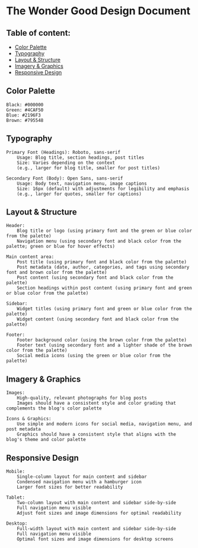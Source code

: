 # The Wonder Good Design Document

## Table of content:
- [Color Palette](#ColorPalette)
- [Typography](#Typography)
- [Layout & Structure](#Layout_Structure)
- [Imagery & Graphics](#Imagery_Graphics)
- [Responsive Design](#ResponsiveDesign)

##  Color Palette <a name="ColorPalette"></a>
    Black: #000000 
    Green: #4CAF50
    Blue: #2196F3
    Brown: #795548

##  Typography <a name="Typography"></a>
    Primary Font (Headings): Roboto, sans-serif
        Usage: Blog title, section headings, post titles
        Size: Varies depending on the context 
        (e.g., larger for blog title, smaller for post titles)

    Secondary Font (Body): Open Sans, sans-serif
        Usage: Body text, navigation menu, image captions
        Size: 16px (default) with adjustments for legibility and emphasis 
        (e.g., larger for quotes, smaller for captions)
        
##  Layout & Structure <a name="Layout_Structure"></a>
    Header:
        Blog title or logo (using primary font and the green or blue color from the palette)
        Navigation menu (using secondary font and black color from the palette; green or blue for hover effects)

    Main content area:
        Post title (using primary font and black color from the palette)
        Post metadata (date, author, categories, and tags using secondary font and brown color from the palette)
        Post content (using secondary font and black color from the palette)
        Section headings within post content (using primary font and green or blue color from the palette)

    Sidebar:
        Widget titles (using primary font and green or blue color from the palette)
        Widget content (using secondary font and black color from the palette)

    Footer:
        Footer background color (using the brown color from the palette)
        Footer text (using secondary font and a lighter shade of the brown color from the palette)
        Social media icons (using the green or blue color from the palette)
##  Imagery & Graphics <a name="Imagery_Graphics"></a>
    Images:
        High-quality, relevant photographs for blog posts
        Images should have a consistent style and color grading that complements the blog's color palette

    Icons & Graphics:
        Use simple and modern icons for social media, navigation menu, and post metadata
        Graphics should have a consistent style that aligns with the blog's theme and color palette
##  Responsive Design <a name="ResponsiveDesign"></a>
    Mobile:
        Single-column layout for main content and sidebar
        Condensed navigation menu with a hamburger icon
        Larger font sizes for better readability

    Tablet:
        Two-column layout with main content and sidebar side-by-side
        Full navigation menu visible
        Adjust font sizes and image dimensions for optimal readability

    Desktop:
        Full-width layout with main content and sidebar side-by-side
        Full navigation menu visible
        Optimal font sizes and image dimensions for desktop screens